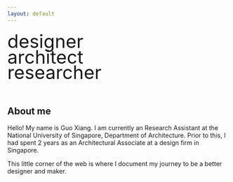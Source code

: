 ```yaml
---
layout: default
---
```

<head>
    <!-- Global site tag (gtag.js) - Google Analytics -->
<script async src="https://www.googletagmanager.com/gtag/js?id=UA-153596669-1"></script>
<script>
  window.dataLayer = window.dataLayer || [];
  function gtag(){dataLayer.push(arguments);}
  gtag('js', new Date());

  gtag('config', 'UA-153596669-1');
</script>

</head>
<style>
    .intro-title {
        font-size: 3em;
        margin-bottom: -3%;
    }

</style>

<div class="intro-title">designer</div>
<div class="intro-title">architect</div>
<div class="intro-title">researcher</div>
<div class="intro-title"><br></div>

## About me

Hello! My name is Guo Xiang. I am currently an Research Assistant at the National University of Singapore, Department of Architecture. Prior to this, I had spent 2 years as an Architectural Associate at a design firm in Singapore.

This little corner of the web is where I document my journey to be a better designer and maker.
